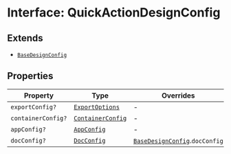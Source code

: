 # Interface: QuickActionDesignConfig

## Extends

- [`BaseDesignConfig`](Basedesign-config.md)

## Properties

| Property | Type | Overrides | Inherited from |
| ------ | ------ | ------ | ------ |
| `exportConfig?` | [`ExportOptions`](../../../ExportConfig.types/type-aliases/export-options.md) | - | [`BaseDesignConfig`](Basedesign-config.md).`exportConfig` |
| `containerConfig?` | [`ContainerConfig`](../../../ContainerConfig.types/type-aliases/container-config.md) | - | [`BaseDesignConfig`](Basedesign-config.md).`containerConfig` |
| `appConfig?` | [`AppConfig`](../../AppConfig.types/interfaces/app-config.md) | - | [`BaseDesignConfig`](Basedesign-config.md).`appConfig` |
| `docConfig?` | [`DocConfig`](../../DocConfig.types/interfaces/doc-config.md) | [`BaseDesignConfig`](Basedesign-config.md).`docConfig` | - |
